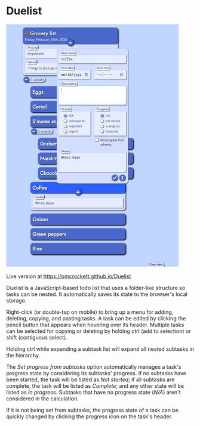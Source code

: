 # Duelist

![Duelist](/images/duelist1.jpg?raw=true "Duelist")

Live version at https://pmcrockett.github.io/Duelist

Duelist is a JavaScript-based todo list that uses a folder-like structure so tasks can be nested. It automatically saves its state to the browser's local storage.

Right-click (or double-tap on mobile) to bring up a menu for adding, deleting, copying, and pasting tasks. A task can be edited by clicking the pencil button that appears when hovering over its header. Multiple tasks can be selected for copying or deleting by holding ctrl (add to selection) or shift (contiguous select).

Holding ctrl while expanding a subtask list will expand all nested subtasks in the hierarchy.

The *Set progress from subtasks* option automatically manages a task's progress state by considering its subtasks' progress. If no subtasks have been started, the task will be listed as *Not started*; if all subtasks are complete, the task will be listed as *Complete*; and any other state will be listed as *In progress*. Subtasks that have no progress state (*N/A*) aren't considered in the calculation.

If it is not being set from subtasks, the progress state of a task can be quickly changed by clicking the progress icon on the task's header.